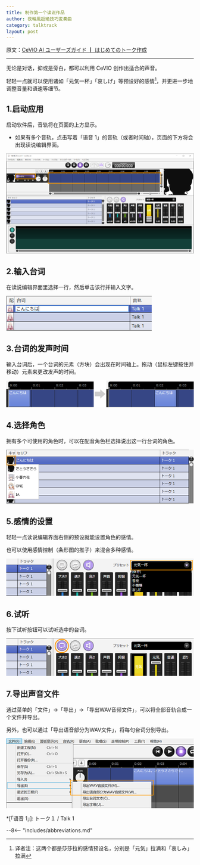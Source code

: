 ```yaml
---
title: 制作第一个读说作品
author: 夜輪風超絶技巧変奏曲
category: talktrack
layout: post
---
```

原文：[CeVIO AI ユーザーズガイド ┃ はじめてのトーク作成](https://cevio.jp/guide/cevio_ai/tutorial_talk/)

---

无论是对话，抑或是旁白，都可以利用 CeVIO 创作出适合的声音。

轻轻一点就可以使用诸如「元気一杯」「哀しげ」等预设好的感情[^1]，并更进一步地调整音量和语速等细节。

## 1.启动应用

启动软件后，音轨将在页面的上方显示。

* 如果有多个音轨，点击写着「语音 1」的音轨（或者时间轴），页面的下方将会出现读说编辑界面。

![interface](images/3.1.1.png)

## 2.输入台词

在读说编辑界面里选择一行，然后单击该行并输入文字。

![input text](images/3.1.2.png)

## 3.台词的发声时间

输入台词后，一个台词的元素（方块）会出现在时间轴上。拖动（鼠标左键按住并移动）元素来更改发声的时间。

![change utterance time](images/3.1.3.png)

## 4.选择角色

拥有多个可使用的角色时，可以在配音角色栏选择说出这一行台词的角色。

![select cast](images/3.1.4.png)

## 5.感情的设置

轻轻一点读说编辑界面右侧的预设就能设置角色的感情。

也可以使用感情控制（条形图的推子）来混合多种感情。

![set emotion](images/3.1.5.png)

## 6.试听

按下试听按钮可以试听选中的台词。

![preview](images/3.1.6.png)

## 7.导出声音文件

通过菜单的「文件」→「导出」→「导出WAV音频文件」，可以将全部音轨合成一个文件并导出。

另外，也可以通过「导出语音部分为WAV文件」，将每句台词分别导出。

![export](images/3.1.7.png)

[^1]: 译者注：这两个都是莎莎拉的感情预设名，分别是「元気」拉满和「哀しみ」拉满

*[「语音 1」]: トーク１ / Talk 1

--8<-- "includes/abbreviations.md"
